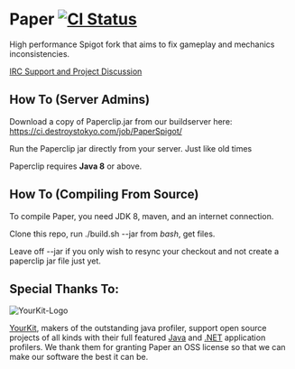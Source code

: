 Paper [![CI Status](http://ci.destroystokyo.com/buildStatus/icon?job=PaperSpigot)](http://ci.destroystokyo.com/job/PaperSpigot/)
===========

High performance Spigot fork that aims to fix gameplay and mechanics inconsistencies.

[IRC Support and Project Discussion](http://irc.spi.gt/iris/?channels=PaperSpigot)




How To (Server Admins)
------
Download a copy of Paperclip.jar from our buildserver here:
https://ci.destroystokyo.com/job/PaperSpigot/

Run the Paperclip jar directly from your server. Just like old times

Paperclip requires **Java 8** or above.


How To (Compiling From Source)
------
To compile Paper, you need JDK 8, maven, and an internet connection.

Clone this repo, run ./build.sh --jar from *bash*, get files.

Leave off --jar if you only wish to resync your checkout and not create a paperclip jar file just yet.

Special Thanks To:
-------------

![YourKit-Logo](https://www.yourkit.com/images/yklogo.png)

[YourKit](http://www.yourkit.com/), makers of the outstanding java profiler, support open source projects of all kinds with their full featured [Java](https://www.yourkit.com/java/profiler/index.jsp) and [.NET](https://www.yourkit.com/.net/profiler/index.jsp) application profilers. We thank them for granting Paper an OSS license so that we can make our software the best it can be.
